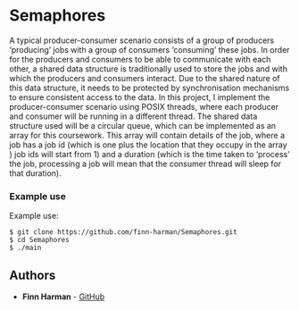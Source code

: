 # Semaphores

A typical producer-consumer scenario consists of a group of producers ‘producing’ jobs with a group of consumers ‘consuming’ these jobs. In order for the producers and
consumers to be able to communicate with each other, a shared data structure is traditionally used to store the jobs and with which the producers and consumers interact. Due to the shared nature of this data structure, it needs to be protected by synchronisation mechanisms to ensure consistent access to the data. In this project, I implement the producer-consumer scenario using POSIX threads, where each producer and consumer will be running in a different thread. The shared data structure used will be a
circular queue, which can be implemented as an array for this coursework. This array will contain details of the job, where a job has a job id (which is one plus the location that they occupy in the array ) job ids will start from 1) and a duration (which is the time taken to ‘process’ the job, processing a job will mean that the consumer thread will sleep for that duration).

### Example use

Example use:
```
$ git clone https://github.com/finn-harman/Semaphores.git
$ cd Semaphores
$ ./main
```

## Authors

* **Finn Harman** - [GitHub](https://github.com/finn-harman)
